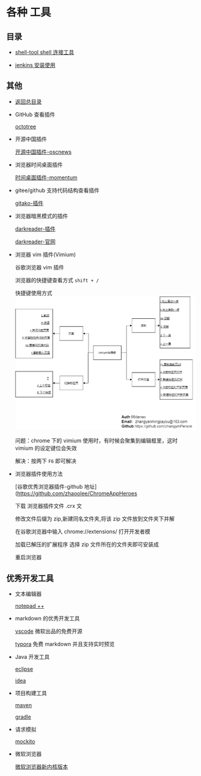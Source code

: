 # 各种 工具

## 目录

- [shell-tool shell 连接工具](./shell-tool/README.md)

- [jenkins 安装使用](./jenkins/README.md)

## 其他

- [返回总目录](../README.md#项目目录)

- GitHub 查看插件

  [octotree](https://github.com/ovity/octotree)

- 开源中国插件

  [开源中国插件-oscnews](https://github.com/jaywcjlove/oscnews/releases)

- 浏览器时间桌面插件

  [时间桌面插件-momentum](https://momentumdash.com/)

- gitee/github 支持代码结构查看插件

  [gitako-插件](https://github.com/EnixCoda/Gitako)

- 浏览器暗黑模式的插件

  [darkreader-插件](https://github.com/darkreader/darkreader)

  [darkreader-官网](https://darkreader.org/)

- 浏览器 vim 插件(Vimium)

  谷歌浏览器 vim 插件

  浏览器的快捷键查看方式 `shift + /`

  快捷键使用方式 ![vimium插件快捷键](../Picture/vimium-key.png)

  问题：chrome 下的 vimium 使用时，有时候会聚集到编辑框里，这时 vimium 的设定键位会失效

  解决：按两下 `F6` 即可解决

- 浏览器插件使用方法

  [谷歌优秀浏览器插件-github 地址](https://github.com/zhaoolee/ChromeAppHeroes

  下载 浏览器插件文件 .crx 文

  修改文件后缀为 zip,新建同名文件夹,将该 zip 文件放到文件夹下并解

  在谷歌浏览器中输入 chrome://extensions/ 打开开发者模

  加载已解压的扩展程序 选择 zip 文件所在的文件夹即可安装成

  重启浏览器

## 优秀开发工具

- 文本编辑器

  [notepad ++ ](https://notepad-plus-plus.org/)

* markdown 的优秀开发工具

  [vscode](https://code.visualstudio.com/) 微软出品的免费开源

  [typora](https://typora.io/) 免费 markdown 并且支持实时预览

* Java 开发工具

  [eclipse](https://www.eclipse.org/)

  [idea](http://www.jetbrains.com/idea/)

* 项目构建工具

  [maven](http://maven.apache.org/)

  [gradle](https://gradle.org)

* 请求模拟

  [mockito](https://github.com/mockito/mockito)

* 微软浏览器

  [微软浏览器新内核版本](https://www.microsoftedgeinsider.com/zh-cn/)
